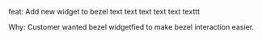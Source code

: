 feat: Add new widget to bezel text text text text text texttt

Why:
Customer wanted bezel widgetfied to make bezel interaction easier.
